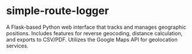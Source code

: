 # simple-route-logger
A Flask-based Python web interface that tracks and manages geographic positions. Includes features for reverse geocoding, distance calculation, and exports to CSV/PDF. Utilizes the Google Maps API for geolocation services.
